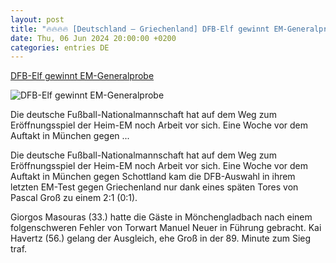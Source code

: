 ```yaml
---
layout: post
title: "🔥🔥🔥🔥 [Deutschland – Griechenland] DFB-Elf gewinnt EM-Generalprobe"
date: Thu, 06 Jun 2024 20:00:00 +0200
categories: entries DE
---
```

[DFB-Elf gewinnt EM-Generalprobe](https://www.rbb24.de/sport/beitrag/2024/06/sport-fussball-deutschland-nationalmannschaft-laenderspiel-griechenland-spielbericht.html)

![DFB-Elf gewinnt EM-Generalprobe](https://www.rbb24.de/content/dam/rbb/rbb/rbb24/2024/2024_06/imago-images/deutschland-griechenland-gro-.jpg.jpg/size=708x398.jpg)

Die deutsche Fußball-Nationalmannschaft hat auf dem Weg zum Eröffnungsspiel der Heim-EM noch Arbeit vor sich. Eine Woche vor dem Auftakt in München gegen ...

Die deutsche Fußball-Nationalmannschaft hat auf dem Weg zum Eröffnungsspiel der Heim-EM noch Arbeit vor sich. Eine Woche vor dem Auftakt in München gegen Schottland kam die DFB-Auswahl in ihrem letzten EM-Test gegen Griechenland nur dank eines späten Tores von Pascal Groß zu einem 2:1 (0:1).

Giorgos Masouras (33.) hatte die Gäste in Mönchengladbach nach einem folgenschweren Fehler von Torwart Manuel Neuer in Führung gebracht. Kai Havertz (56.) gelang der Ausgleich, ehe Groß in der 89. Minute zum Sieg traf.

